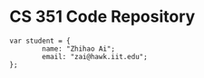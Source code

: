 # CS 351 Code Repository

```
var student = {
        name: "Zhihao Ai";
        email: "zai@hawk.iit.edu";
};
```
